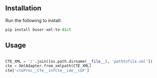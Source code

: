 ## Installation

Run the following to install:

```python
pip install buser-xml-to-dict
```  

## Usage

```python

CTE_XML = '/'.join([os.path.dirname(__file__), 'pathtofile.xml'])
cte = XmlAdapter.from_xmlpath(CTE_XML)
cte['cteProc__CTe__infCte__ide__cUF']

```